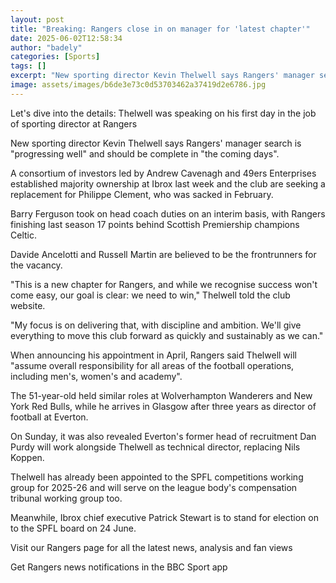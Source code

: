 ```yaml
---
layout: post
title: "Breaking: Rangers close in on manager for 'latest chapter'"
date: 2025-06-02T12:58:34
author: "badely"
categories: [Sports]
tags: []
excerpt: "New sporting director Kevin Thelwell says Rangers' manager search is 'progressing well' and should be complete in 'the coming days'."
image: assets/images/b6de3e73c0d53703462a37419d2e6786.jpg
---
```


Let's dive into the details: Thelwell was speaking on his first day in the job of sporting director at Rangers

New sporting director Kevin Thelwell says Rangers' manager search is "progressing well" and should be complete in "the coming days".

A consortium of investors led by Andrew Cavenagh and 49ers Enterprises established majority ownership at Ibrox last week and the club are seeking a replacement for Philippe Clement, who was sacked in February.

Barry Ferguson took on head coach duties on an interim basis, with Rangers finishing last season 17 points behind Scottish Premiership champions Celtic.

Davide Ancelotti and Russell Martin are believed to be the frontrunners for the vacancy.

"This is a new chapter for Rangers, and while we recognise success won't come easy, our goal is clear: we need to win," Thelwell told the club website.

"My focus is on delivering that, with discipline and ambition. We'll give everything to move this club forward as quickly and sustainably as we can."

When announcing his appointment in April, Rangers said Thelwell will "assume overall responsibility for all areas of the football operations, including men's, women's and academy".

The 51-year-old held similar roles at Wolverhampton Wanderers and New York Red Bulls, while he arrives in Glasgow after three years as director of football at Everton. 

On Sunday, it was also revealed Everton's former head of recruitment Dan Purdy will work alongside Thelwell as technical director, replacing Nils Koppen.

Thelwell has already been appointed to the SPFL competitions working group for 2025-26 and will serve on the league body's compensation tribunal working group too.

Meanwhile, Ibrox chief executive Patrick Stewart is to stand for election on to the SPFL board on 24 June.

Visit our Rangers page for all the latest news, analysis and fan views

Get Rangers news notifications in the BBC Sport app

